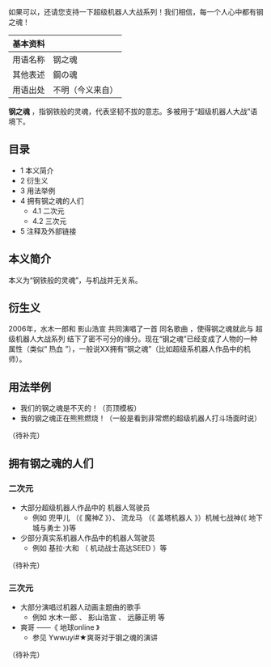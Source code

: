 如果可以，还请您支持一下超级机器人大战系列！我们相信，每一个人心中都有钢之魂！

|  **基本资料**  ||
|---|---|
|用语名称  |  钢之魂   |
|其他表述  |  鋼の魂   |
|用语出处  |  不明（今义来自）   |
  
**钢之魂** ，指钢铁般的灵魂，代表坚韧不拔的意志。多被用于“超级机器人大战”语境下。

##  目录

  * 1  本义简介 
  * 2  衍生义 
  * 3  用法举例 
  * 4  拥有钢之魂的人们 
    * 4.1  二次元 
    * 4.2  三次元 
  * 5  注释及外部链接 

##  本义简介

本义为“钢铁般的灵魂”，与机战并无关系。

##  衍生义

2006年，水木一郎和  影山浩宣  共同演唱了一首  同名歌曲  ，使得钢之魂就此与  超级机器人大战系列
结下了密不可分的缘分。现在“钢之魂”已经变成了人物的一种属性（类似“  热血  ”），一般说XX拥有“钢之魂”（比如超级系机器人作品中的机师）。

##  用法举例

  * 我们的钢之魂是不灭的！（页顶模板） 
  * 我的钢之魂正在熊熊燃烧！（一般是看到非常燃的超级机器人打斗场面时说） 

（待补完）

##  拥有钢之魂的人们

###  二次元

  * 大部分超级机器人作品中的  机器人驾驶员 
    * 例如  兜甲儿  （《  魔神Z  》）、  流龙马  （《  盖塔机器人  》）机械七战神(《  地下城与勇士  》)等 
  * 少部分真实系机器人作品中的机器人驾驶员 
    * 例如  基拉·大和  （  机动战士高达SEED  ）等 

（待补完）

###  三次元

  * 大部分演唱过机器人动画主题曲的歌手 
    * 例如  水木一郎  、  影山浩宣  、  远藤正明  等 
  * 爽哥  ——《  地球online  》 
    * 参见  Ywwuyi#★爽哥对于钢之魂的演讲 

（待补完）